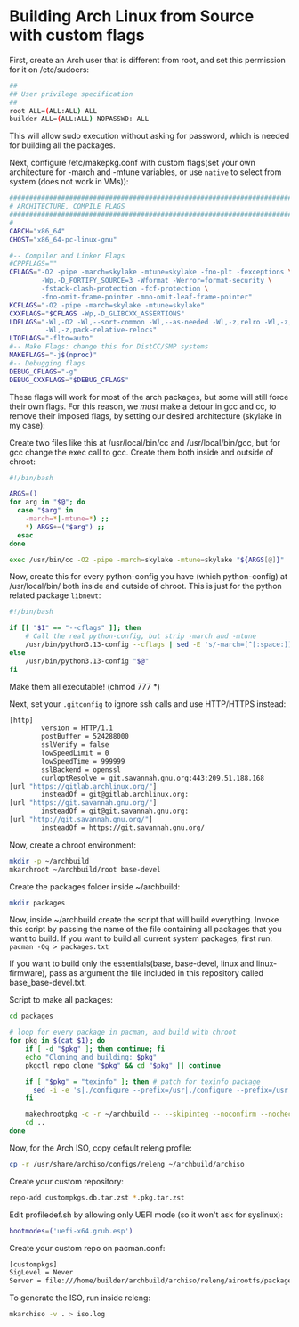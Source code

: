# Building Arch Linux from Source with custom flags

First, create an Arch user that is different from root, and set this permission for it on /etc/sudoers:

``` bash
##
## User privilege specification
##
root ALL=(ALL:ALL) ALL
builder ALL=(ALL:ALL) NOPASSWD: ALL
```

This will allow sudo execution without asking for password, which is needed for building all the packages.

Next, configure /etc/makepkg.conf with custom flags(set your own architecture for -march and -mtune variables, or use `native` to select from system (does not work in VMs)):

``` bash
#########################################################################
# ARCHITECTURE, COMPILE FLAGS
#########################################################################
#
CARCH="x86_64"
CHOST="x86_64-pc-linux-gnu"

#-- Compiler and Linker Flags
#CPPFLAGS=""
CFLAGS="-O2 -pipe -march=skylake -mtune=skylake -fno-plt -fexceptions \
        -Wp,-D_FORTIFY_SOURCE=3 -Wformat -Werror=format-security \
        -fstack-clash-protection -fcf-protection \
        -fno-omit-frame-pointer -mno-omit-leaf-frame-pointer"
KCFLAGS="-O2 -pipe -march=skylake -mtune=skylake"
CXXFLAGS="$CFLAGS -Wp,-D_GLIBCXX_ASSERTIONS"
LDFLAGS="-Wl,-O2 -Wl,--sort-common -Wl,--as-needed -Wl,-z,relro -Wl,-z,now \
         -Wl,-z,pack-relative-relocs"
LTOFLAGS="-flto=auto"
#-- Make Flags: change this for DistCC/SMP systems
MAKEFLAGS="-j$(nproc)"
#-- Debugging flags
DEBUG_CFLAGS="-g"
DEBUG_CXXFLAGS="$DEBUG_CFLAGS"
```

These flags will work for most of the arch packages, but some will still force their own flags. For this reason, we *must* make a detour in gcc and cc, to remove their imposed flags, by setting our desired architecture (skylake in my case):

Create two files like this at /usr/local/bin/cc and /usr/local/bin/gcc, but for gcc change the exec call to gcc. Create them both inside and outside of chroot:

```bash
#!/bin/bash

ARGS=()
for arg in "$@"; do
  case "$arg" in
    -march=*|-mtune=*) ;;
    *) ARGS+=("$arg") ;;
  esac
done

exec /usr/bin/cc -O2 -pipe -march=skylake -mtune=skylake "${ARGS[@]}"
```

Now, create this for every python-config you have (which python-config) at /usr/local/bin/ both inside and outside of chroot. This is just for the python related package `libnewt`:
``` bash
#!/bin/bash

if [[ "$1" == "--cflags" ]]; then
    # Call the real python-config, but strip -march and -mtune
    /usr/bin/python3.13-config --cflags | sed -E 's/-march=[^[:space:]]+//g' | sed -E 's/-mtune=[^[:space:]]+//g'
else
    /usr/bin/python3.13-config "$@"
fi
```

Make them all executable! (chmod 777 *)

Next, set your `.gitconfig` to ignore ssh calls and use HTTP/HTTPS instead:
``` bash
[http]
        version = HTTP/1.1
        postBuffer = 524288000
        sslVerify = false
        lowSpeedLimit = 0
        lowSpeedTime = 999999
        sslBackend = openssl
        curloptResolve = git.savannah.gnu.org:443:209.51.188.168
[url "https://gitlab.archlinux.org/"]
        insteadOf = git@gitlab.archlinux.org:
[url "https://git.savannah.gnu.org/"]
        insteadOf = git@git.savannah.gnu.org:
[url "http://git.savannah.gnu.org/"]
        insteadOf = https://git.savannah.gnu.org/
```

Now, create a chroot environment:

``` bash
mkdir -p ~/archbuild
mkarchroot ~/archbuild/root base-devel
```

Create the packages folder inside ~/archbuild:
``` bash
mkdir packages
```

Now, inside ~/archbuild create the script that will build everything.
Invoke this script by passing the name of the file containing all packages that you want to build. If you want to build all current system packages, first run:
`pacman -Qq > packages.txt`

If you want to build only the essentials(base, base-devel, linux and linux-firmware), pass as argument the file included in this repository called base_base-devel.txt.

Script to make all packages:
``` bash
cd packages

# loop for every package in pacman, and build with chroot
for pkg in $(cat $1); do
    if [ -d "$pkg" ]; then continue; fi
    echo "Cloning and building: $pkg"
    pkgctl repo clone "$pkg" && cd "$pkg" || continue

    if [ "$pkg" = "texinfo" ]; then # patch for texinfo package
      sed -i -e 's|./configure --prefix=/usr|./configure --prefix=/usr -C CFLAGS="-march=skylake -mtune=skylake" PERL_EXT_CFLAGS="-march=skylake -mtune=skylake"|g' PKGBUILD
    fi

    makechrootpkg -c -r ~/archbuild -- --skipinteg --noconfirm --nocheck --clean --cleanbuild > build.log
    cd ..
done
```

Now, for the Arch ISO, copy default releng profile:
```bash
cp -r /usr/share/archiso/configs/releng ~/archbuild/archiso
```

Create your custom repository:
```bash
repo-add custompkgs.db.tar.zst *.pkg.tar.zst
```

Edit profiledef.sh by allowing only UEFI mode (so it won't ask for syslinux):
```bash
bootmodes=('uefi-x64.grub.esp')
```

Create your custom repo on pacman.conf:
```bash
[custompkgs]
SigLevel = Never
Server = file:///home/builder/archbuild/archiso/releng/airootfs/packages/
```

To generate the ISO, run inside releng:
```bash
mkarchiso -v . > iso.log
```